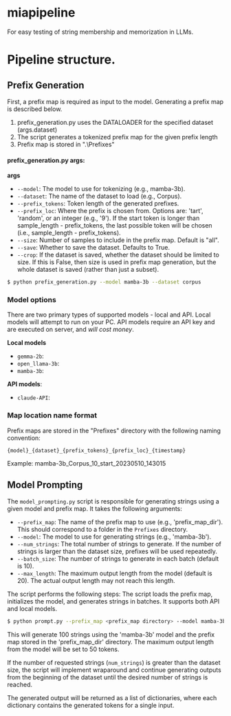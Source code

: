 # miapipeline
For easy testing of string membership and memorization in LLMs.

# Pipeline structure.

## Prefix Generation

First, a prefix map is required as input to the model. Generating a prefix map is described below.

1. prefix_generation.py uses the DATALOADER for the specified dataset (args.dataset)
2. The script generates a tokenized prefix map for the given prefix length
3. Prefix map is stored in ".\Prefixes"

#### prefix_generation.py args:
**args**
* `--model`: The model to use for tokenizing (e.g., mamba-3b).
* `--dataset`: The name of the dataset to load (e.g., Corpus).
* `--prefix_tokens`: Token length of the generated prefixes.
* `--prefix_loc`: Where the prefix is chosen from. Options are: 'tart', 'random', or an integer (e.g., '9'). If the start token is longer than sample_length - prefix_tokens, the last possible token will be chosen (i.e., sample_length - prefix_tokens).
* `--size`: Number of samples to include in the prefix map. Default is "all".
* `--save`: Whether to save the dataset. Defaults to True.
* `--crop`: If the dataset is saved, whether the dataset should be limited to size. If this is False, then size is used in prefix map generation, but the whole dataset is saved (rather than just a subset).

```bash 
$ python prefix_generation.py --model mamba-3b --dataset corpus  
```

### Model options
There are two primary types of supported models - local and API. Local models will attempt to run on your PC. API models require an API key and are executed on server, and *will cost money*.

**Local models**
* `gemma-2b`: 
* `open_llama-3b`: 
* `mamba-3b`: 

**API models**:
* `claude-API`:

### Map location name format
Prefix maps are stored in the "Prefixes" directory with the following naming convention:
```
{model}_{dataset}_{prefix_tokens}_{prefix_loc}_{timestamp}
```
Example: mamba-3b_Corpus_10_start_20230510_143015

## Model Prompting

The `model_prompting.py` script is responsible for generating strings using a given model and prefix map. It takes the following arguments:

- `--prefix_map`: The name of the prefix map to use (e.g., 'prefix_map_dir'). This should correspond to a folder in the `Prefixes` directory.
- `--model`: The model to use for generating strings (e.g., 'mamba-3b').
- `--num_strings`: The total number of strings to generate. If the number of strings is larger than the dataset size, prefixes will be used repeatedly.
- `--batch_size`: The number of strings to generate in each batch (default is 10).
- `--max_length`: The maximum output length from the model (default is 20). The actual output length may not reach this length.

The script performs the following steps:
The script loads the prefix map, initializes the model, and generates strings in batches. It supports both API and local models.

```bash
$ python prompt.py --prefix_map <prefix_map directory> --model mamba-3b --num_strings 100 --max_length 50
```

This will generate 100 strings using the 'mamba-3b' model and the prefix map stored in the 'prefix_map_dir' directory. The maximum output length from the model will be set to 50 tokens.

If the number of requested strings (`num_strings`) is greater than the dataset size, the script will implement wraparound and continue generating outputs from the beginning of the dataset until the desired number of strings is reached.

The generated output will be returned as a list of dictionaries, where each dictionary contains the generated tokens for a single input.

